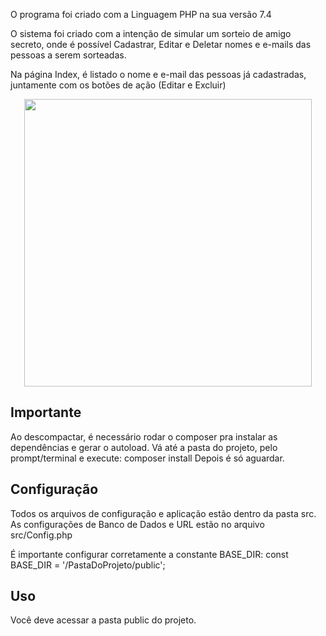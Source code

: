 O programa foi criado com a Linguagem PHP na sua versão 7.4

O sistema foi criado com a intenção de simular um sorteio de amigo secreto, onde é possível Cadastrar, Editar e Deletar
nomes e e-mails das pessoas a serem sorteadas.

Na página Index, é listado o nome e e-mail das pessoas já cadastradas, juntamente com os botões de ação (Editar e Excluir)

<p align="center">
    <img width="460" src="public/assets/images/to_readme/home.png" />
</p>

## Importante

Ao descompactar, é necessário rodar o composer pra instalar as dependências e gerar o autoload.
Vá até a pasta do projeto, pelo prompt/terminal e execute:
composer install
Depois é só aguardar.


## Configuração

Todos os arquivos de configuração e aplicação estão dentro da pasta src.
As configurações de Banco de Dados e URL estão no arquivo src/Config.php

É importante configurar corretamente a constante BASE_DIR:
const BASE_DIR = '/PastaDoProjeto/public';



## Uso

Você deve acessar a pasta public do projeto.